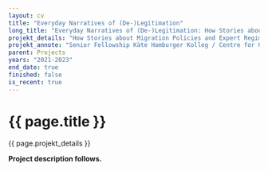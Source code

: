 ```yaml
---
layout: cv
title: "Everyday Narratives of (De-)Legitimation"
long_title: "Everyday Narratives of (De-)Legitimation: How Stories about Migration Policies and Expert Regimes are told in Everyday Contexts (Senior Fellowship Käte Hamburger Kolleg / Centre for Global Cooperation Research)"
projekt_details: "How Stories about Migration Policies and Expert Regimes are told in Everyday Contexts"
projekt_annote: "Senior Fellowship Käte Hamburger Kolleg / Centre for Global Cooperation Research"
parent: Projects
years: "2021-2023"
end_date: true
finished: false
is_recent: true
---
```

<h1>{{ page.title }}</h1>
<div class="subtitle">{{ page.projekt_details }}</div>

<strong>Project description follows.</strong>